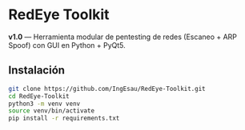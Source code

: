 # RedEye Toolkit

**v1.0** — Herramienta modular de pentesting de redes (Escaneo + ARP Spoof) con GUI en Python + PyQt5.

## Instalación

```bash
git clone https://github.com/IngEsau/RedEye-Toolkit.git
cd RedEye-Toolkit
python3 -m venv venv
source venv/bin/activate
pip install -r requirements.txt
